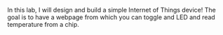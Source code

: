 In this lab, I will design and build a simple Internet of Things device! The goal is to have a webpage from which you can toggle and LED and read temperature from a chip.  